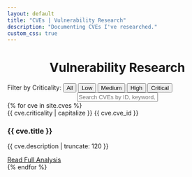 ```yaml
---
layout: default
title: "CVEs | Vulnerability Research"
description: "Documenting CVEs I've researched."
custom_css: true
---
```


<div class="header-animation">
  <h1 style="text-align: center;">
    Vulnerability Research
  </h1>
</div>

<div class="ctf-card">
  <div class="difficulty-filter">
    <span>Filter by Criticality:</span>
    <button class="difficulty-btn active" data-criticality="all">All</button>
    <button class="difficulty-btn" data-criticality="low">Low</button>
    <button class="difficulty-btn" data-criticality="medium">Medium</button>
    <button class="difficulty-btn" data-criticality="high">High</button>
    <button class="difficulty-btn" data-criticality="critical">Critical</button>
    </div>
    <div class="search-bar-container" style="text-align:center;">
    <input type="text" id="cvesSearch" class="writeups-search" placeholder="Search CVEs by ID, keyword, or description...">
  </div>
</div>

<div class="writeups-grid" id="cvesGrid">
  {% for cve in site.cves %}
    <div class="writeup-card cve-card" data-criticality="{{ cve.criticality | downcase }}">
      <div class="writeup-card-header">
        <span class="difficulty-badge criticality-badge {{ cve.criticality | downcase }}">
          {{ cve.criticality | capitalize }}
        </span>
        <span class="event">{{ cve.cve_id }}</span>
      </div>
      <h3>{{ cve.title }}</h3>
      <p>{{ cve.description | truncate: 120 }}</p>
      <a href="{{ cve.url }}" class="bubble" style="font-size:0.9rem;">Read Full Analysis</a>
    </div>
  {% endfor %}
</div>
